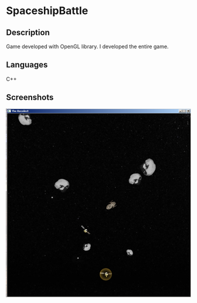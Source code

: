 # SpaceshipBattle

## Description

Game developed with OpenGL library.
I developed the entire game.

## Languages

C++

## Screenshots

![alt tag](https://github.com/enricmacias/SpaceshipBattle/blob/master/Screenshot/image01.jpg)
